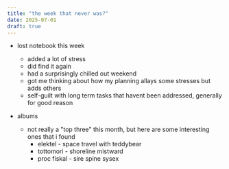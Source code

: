 ```yaml
---
title: "the week that never was?"
date: 2025-07-01
draft: true
---
```


- lost notebook this week
  - added a lot of stress
  - did find it again
  - had a surprisingly chilled out weekend
  - got me thinking about how my planning allays some stresses but adds others
  - self-guilt with long term tasks that havent been addressed, generally for good reason
  
- albums
  - not really a "top three" this month, but here are some interesting ones that i found
    - elektel - space travel with teddybear
    - tottomori - shoreline mistward
    - proc fiskal - sire spine sysex
